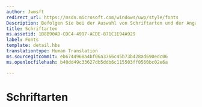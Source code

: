 ```yaml
---
author: Jwmsft
redirect_url: https://msdn.microsoft.com/windows/uwp/style/fonts
Description: Befolgen Sie bei der Auswahl von Schriftarten und der Angabe von Schriftgraden und Schriftfarben die folgenden Richtlinien.
title: Schriftarten
ms.assetid: 1B8B90AD-CDC4-4997-ACDE-871C1E94A929
label: Fonts
template: detail.hbs
translationtype: Human Translation
ms.sourcegitcommit: eb6744968a4bf06a3766c45b73b428ad690edc06
ms.openlocfilehash: b40dd49c33627db5ddb6c115503ff0560bc02e6a

---
```


# Schriftarten







<!--HONumber=Aug16_HO3-->


